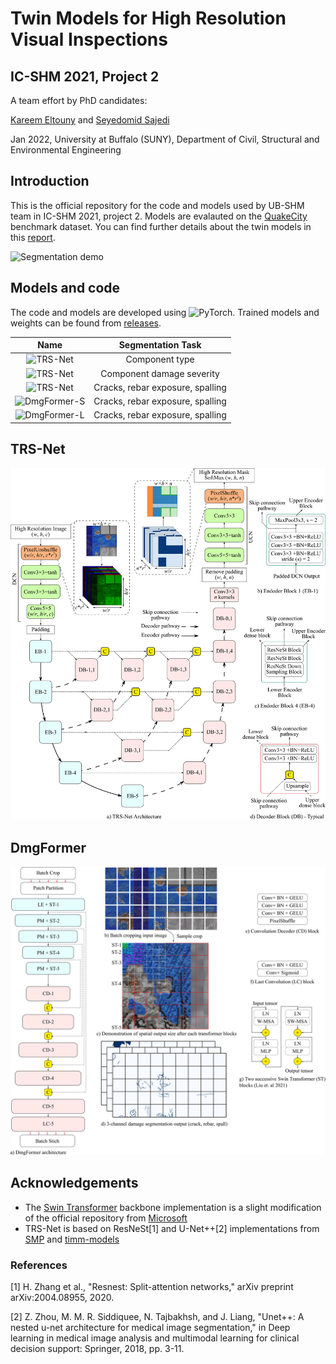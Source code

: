 # Twin Models for High Resolution Visual Inspections
## IC-SHM 2021, Project 2

A team effort by PhD candidates:

[Kareem Eltouny](https://github.com/keltouny) and [Seyedomid Sajedi](https://github.com/OmidSaj)

Jan 2022, 
University at Buffalo (SUNY), 
Department of Civil, Structural and Environmental Engineering

## Introduction
This is the official repository for the code and models used by UB-SHM team in IC-SHM 2021, project 2. Models are evalauted on the [QuakeCity](https://sail.cive.uh.edu/quakecity/) benchmark dataset. You can find further details about the twin models in this [report](https://github.com/OmidSaj/UB-Twin-Vision/blob/main/Assets/Report.pdf).

![Segmentation demo](https://github.com/OmidSaj/UB-Twin-Vision/blob/main/Assets/Figures/icshm.gif)

## Models and code
The code and models are developed using ![PyTorch](https://pytorch.org/). Trained models and weights can be found from [releases](https://github.com/OmidSaj/UB-Twin-Vision/releases). 

| Name | Segmentation Task |
| :---: | :---: |
| ![TRS-Net](https://github.com/OmidSaj/UB-Twin-Vision/tree/main/TRSNet/TASK1) | Component type |
| ![TRS-Net](https://github.com/OmidSaj/UB-Twin-Vision/tree/main/TRSNet/TASK2)  | Component damage severity |
| ![TRS-Net](https://github.com/OmidSaj/UB-Twin-Vision/tree/main/TRSNet/TASK3)  | Cracks, rebar exposure, spalling |
| ![DmgFormer-S](https://github.com/OmidSaj/UB-Twin-Vision/tree/main/DmgFormer) | Cracks, rebar exposure, spalling |
| ![DmgFormer-L](https://github.com/OmidSaj/UB-Twin-Vision/tree/main/DmgFormer) | Cracks, rebar exposure, spalling |

## TRS-Net

![TRS-Net](https://github.com/OmidSaj/UB-Twin-Vision/blob/main/Assets/Figures/TRS-Net.png)

## DmgFormer

![DmgFormer](https://github.com/OmidSaj/UB-Twin-Vision/blob/main/Assets/Figures/DmgFormer.jpg)

## Acknowledgements
* The [Swin Transformer](https://github.com/microsoft/Swin-Transformer) backbone implementation is a slight modification of the official repository from [Microsoft ](https://github.com/microsoft/Swin-Transformer)
* TRS-Net is based on ResNeSt[1] and U-Net++[2] implementations from [SMP](https://github.com/qubvel/segmentation_models.pytorch) and [timm-models](https://github.com/rwightman/pytorch-image-models)

### References
[1] H. Zhang et al., "Resnest: Split-attention networks," arXiv preprint arXiv:2004.08955, 2020.

[2] Z. Zhou, M. M. R. Siddiquee, N. Tajbakhsh, and J. Liang, "Unet++: A nested u-net architecture for medical image segmentation," in Deep learning in medical image analysis and multimodal learning for clinical decision support: Springer, 2018, pp. 3-11.
